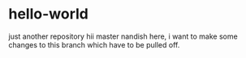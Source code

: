 # hello-world
just another repository
hii master 
nandish here, i want to make some changes to this branch which have to be pulled off.
